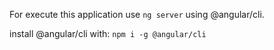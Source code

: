 For execute this application use `ng server` using @angular/cli.

install @angular/cli with: `npm i -g @angular/cli`
